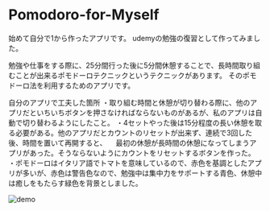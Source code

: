 # Pomodoro-for-Myself

始めて自分で1から作ったアプリです。
udemyの勉強の復習として作ってみました。

勉強や仕事をする際に、25分間行った後に5分間休憩することで、長時間取り組むことが出来るポモドーロテクニックというテクニックがあります。
そのポモドーロ法を利用するためのアプリです。

自分のアプリで工夫した箇所
・取り組む時間と休憩が切り替わる際に、他のアプリだといちいちボタンを押さなければならないものがあるが、私のアプリは自動で切り替わるようにしたこと。
・4セットやった後は15分程度の長い休憩を取る必要がある。他のアプリだとカウントのリセットが出来ず、連続で3回した後、時間を置いて再開すると、
　最初の休憩が長時間の休憩になってしまうアプリがあった。そうならないようにカウントをリセットするボタンを作った。
・ポモドーロはイタリア語でトマトを意味しているので、赤色を基調としたアプリが多いが、赤色は警告色なので、勉強中は集中力をサポートする青色、休憩中は癒しをもたらす緑色を背景としました。
 


![demo](https://github.com/ryo0210/Pomodoro-for-Myself.git)


                                                                                                                       
